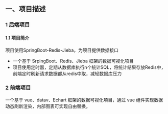 ## 一、项目描述
### 1 后端项目
#### 1.1 项目简介
项目使用SpringBoot-Redis-Jieba，为项目提供数据接口
- 一个基于 SrpingBoot、Redis、Jieba 框架的数据可视化项目
- 项目使用定时器，定期从数据库执行n个统计SQL，将统计结果存放Redis中，前端定时刷新请求数据都从redis中取，减轻数据库压力

### 2 前端项目

一个基于 vue、datav、Echart 框架的数据可视化项目，通过 vue 组件实现数据动态刷新渲染，内部图表可实现自由替换。
